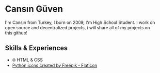 # Cansın Güven
I'm Cansın from Turkey, I born on 2009, I'm High School Student. I work on open source and decentralized projects, i will share all of my projects on this github!
## Skills & Experiences
+ 🌐 HTML & CSS
+ <a href="https://www.flaticon.com/free-icons/python" title="python icons">Python icons created by Freepik - Flaticon</a>
